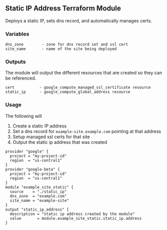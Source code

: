 ## Static IP Address Terraform Module

Deploys a static IP, sets dns record, and automatically manages certs.

### Variables
```
dns_zone        - zone for dns record set and ssl cert
site_name       - name of the site being deployed
```

### Outputs

The module will output the different resources that are created so they can be referenced.

```
cert           - google_compute_managed_ssl_certificate resource
static_ip      - google_compute_global_address resource
```

### Usage

The following will
1. Create a static IP address
2. Set a dns record for `example-site.example.com` pointing at that address
3. Setup managed ssl certs for that site
4. Output the static ip address that was created

```
provider "google" {
  project = "my-project-id"
  region  = "us-central1"
}
provider "google-beta" {
  project = "my-project-id"
  region  = "us-central1"
}
module "example_site_static" {
  source    = "./static_ip"
  dns_zone  = "example.com"
  site_name = "example-site"
}
output "static_ip_address" {
  description = "static ip address created by the module"
  value       = module.example_site_static.static_ip.address
}
```

